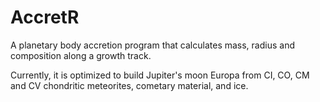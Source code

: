 # AccretR
A planetary body accretion program that calculates mass, radius and composition along a growth track.

Currently, it is optimized to build Jupiter's moon Europa from CI, CO, CM and CV chondritic meteorites, cometary material, and ice.
